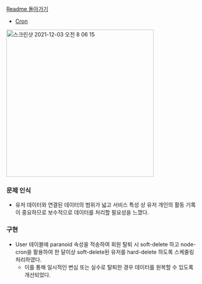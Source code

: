 [Readme 돌아가기](https://github.com/hanghae99-team6-actualProject/backend)  

- [Cron](https://github.com/hanghae99-team6-actualProject/Appendix-back/blob/main/Cron.md)  
<img width="386" alt="스크린샷 2021-12-03 오전 8 06 15" src="https://user-images.githubusercontent.com/54808299/144517227-b8b23019-4669-4ea5-8c26-425c25fe2eea.png">

### 문제 인식

- 유저 데이터와 연결된 데이터의 범위가 넓고 서비스 특성 상 유저 개인의 활동 기록이 중요하므로 보수적으로 데이터를 처리할 필요성을 느꼈다.

### 구현

- User 테이블에 paranoid 속성을 적송하여 회원 탈퇴 시 soft-delete 하고 node-cron을 활용하여 한 달이상 soft-delete된 유저를 hard-delete 하도록 스케줄링 처리하였다.
    - 이를 통해 일시적인 변심 또는 실수로 탈퇴한 경우 데이터를 원복할 수 있도록 개선되었다.
